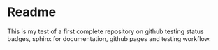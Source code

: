 # Readme

This is my test of a first complete repository on github testing status badges, sphinx for documentation, github pages and testing workflow. 
